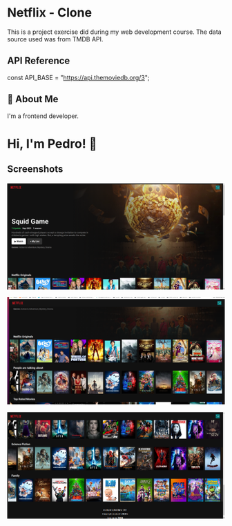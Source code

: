 
# Netflix - Clone

This is a project exercise did during my web development course. The data source used was from TMDB API.

## API Reference

const API_BASE = "https://api.themoviedb.org/3";


## 🚀 About Me
I'm a frontend developer.


# Hi, I'm Pedro! 👋


## Screenshots

![App Screenshot](netflix-1.png)

![App Screenshot](netflix-2.png)

![App Screenshot](netflix-3.png)


